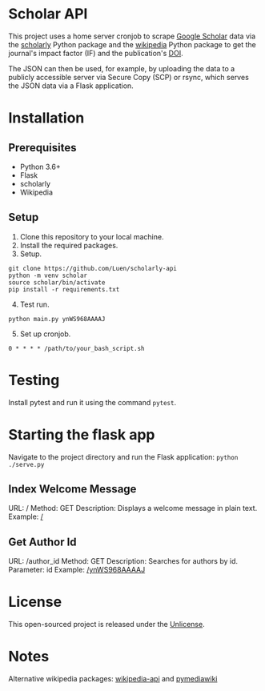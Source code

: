 # Scholar API

This project uses a home server cronjob to scrape [Google Scholar](https://scholar.google.com.au/) data via the [scholarly](https://github.com/scholarly-python-package/scholarly) Python package and the [wikipedia](https://github.com/goldsmith/Wikipedia) Python package to get the journal's impact factor (IF) and the publication's [DOI](https://doi.org/). 

The JSON can then be used, for example, by uploading the data to a publicly accessible server via Secure Copy (SCP) or rsync, which serves the JSON data via a Flask application.

# Installation

## Prerequisites
- Python 3.6+
- Flask
- scholarly
- Wikipedia

## Setup
1. Clone this repository to your local machine.
2. Install the required packages.
3. Setup.

```
git clone https://github.com/Luen/scholarly-api
python -m venv scholar
source scholar/bin/activate
pip install -r requirements.txt
```
4. Test run.
```
python main.py ynWS968AAAAJ
```
5. Set up cronjob.
```
0 * * * * /path/to/your_bash_script.sh
```

# Testing
Install pytest and run it using the command `pytest`. 

# Starting the flask app
Navigate to the project directory and run the Flask application:
`python ./serve.py`

## Index Welcome Message
URL: /
Method: GET
Description: Displays a welcome message in plain text.
Example: [/](http://127.0.0.1:5000/)

## Get Author Id
URL: /author_id
Method: GET
Description: Searches for authors by id.
Parameter: id
Example: [/ynWS968AAAAJ](http://127.0.0.1:5000/ynWS968AAAAJ)


# License
This open-sourced project is released under the [Unlicense](http://unlicense.org/).

# Notes 
Alternative wikipedia packages: [wikipedia-api](https://github.com/martin-majlis/Wikipedia-API) and [pymediawiki](https://pypi.org/project/pymediawiki/)
